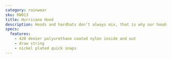 ```yaml
---
category: rainwear
sku: RW013
title: Hurricane Hood
description: Hoods and hardhats don’t always mix, that is why our hoods are removable. Avalable by request can be applied to any jacket.
specs:
  features:
    - 420 denier polyurethane coated nylon inside and out
    - draw string
    - nickel plated quick snaps
---
```

